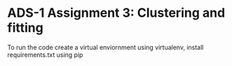 # ADS-1 Assignment 3: Clustering and fitting

To run the code create a virtual enviornment using virtualenv, install requirements.txt using pip
